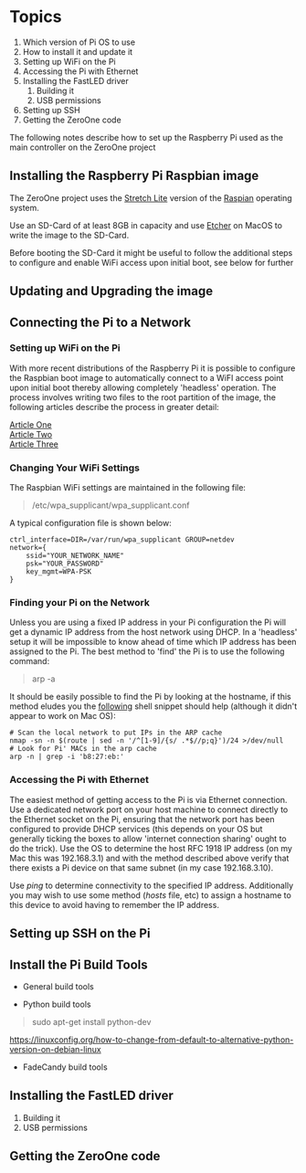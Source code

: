 # Topics

1. Which version of Pi OS to use
1. How to install it and update it
1. Setting up WiFi on the Pi
1. Accessing the Pi with Ethernet
1. Installing the FastLED driver
    1. Building it 
    1. USB permissions
1. Setting up SSH
1. Getting the ZeroOne code

The following notes describe how to set up the Raspberry Pi used as the main controller on the ZeroOne project

## Installing the Raspberry Pi Raspbian image

The ZeroOne project uses the [Stretch Lite](https://downloads.raspberrypi.org/raspbian_lite_latest) version of the [Raspian](https://www.raspberrypi.org/downloads/raspbian/) operating system.

Use an SD-Card of at least 8GB in capacity and use [Etcher](https://etcher.io/) on MacOS to write the image to the SD-Card. 

Before booting the SD-Card it might be useful to follow the additional steps to configure and enable WiFi access upon initial boot, see below for further

## Updating and Upgrading the image

## Connecting the Pi to a Network

### Setting up WiFi on the Pi

With more recent distributions of the Raspberry Pi it is possible to configure the Raspbian boot image to automatically connect to a WiFI access point upon initial boot thereby allowing completely 'headless' operation. The process involves writing two files to the root partition of the image, the following articles describe the process in greater detail:

[Article One](https://medium.com/@danidudas/install-raspbian-jessie-lite-and-setup-wi-fi-without-access-to-command-line-or-using-the-network-97f065af722e) \
[Article Two](https://howchoo.com/g/ndy1zte2yjn/how-to-set-up-wifi-on-your-raspberry-pi-without-ethernet) \
[Article Three](
https://howchoo.com/g/ote0ywmzywj/how-to-enable-ssh-on-raspbian-jessie-without-a-screen)

### Changing Your WiFi Settings

The Raspbian WiFi settings are maintained in the following file:

> /etc/wpa_supplicant/wpa_supplicant.conf

A typical configuration file is shown below:

```
ctrl_interface=DIR=/var/run/wpa_supplicant GROUP=netdev
network={
    ssid="YOUR_NETWORK_NAME"
    psk="YOUR_PASSWORD"
    key_mgmt=WPA-PSK
}
```

### Finding your Pi on the Network

Unless you are using a fixed IP address in your Pi configuration the Pi will get a dynamic IP address from the host network using DHCP. In a 'headless' setup it will be impossible to know ahead of time which IP address has been assigned to the Pi. The best method to 'find' the Pi is to use the following command:

> arp -a

It should be easily possible to find the Pi by looking at the hostname, if this method eludes you the [following](https://gist.github.com/dolmen/511a94761f8089964a03) shell snippet should help (although it didn't appear to work on Mac OS):

```
# Scan the local network to put IPs in the ARP cache
nmap -sn -n $(route | sed -n '/^[1-9]/{s/ .*$//p;q}')/24 >/dev/null
# Look for Pi' MACs in the arp cache
arp -n | grep -i 'b8:27:eb:'
```

### Accessing the Pi with Ethernet

The easiest method of getting access to the Pi is via Ethernet connection. Use a dedicated network port on your host machine to connect directly to the Ethernet socket on the Pi, ensuring that the network port has been configured to provide DHCP services (this depends on your OS but generally ticking the boxes to allow 'internet connection sharing' ought to do the trick). Use the OS to determine the host RFC 1918 IP address (on my Mac this was 192.168.3.1) and with the method described above verify that there exists a Pi device on that same subnet (in my case 192.168.3.10).

Use _ping_ to determine connectivity to the specified IP address. Additionally you may wish to use some method (_hosts_ file, etc) to assign a hostname to this device to avoid having to remember the IP address.

## Setting up SSH on the Pi

## Install the Pi Build Tools

* General build tools

* Python build tools

> sudo apt-get install python-dev

https://linuxconfig.org/how-to-change-from-default-to-alternative-python-version-on-debian-linux

* FadeCandy build tools

## Installing the FastLED driver
1. Building it 
1. USB permissions

## Getting the ZeroOne code